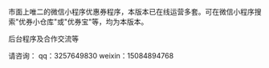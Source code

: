 市面上唯二的微信小程序优惠券程序，本版本已在线运营多套。可在微信小程序搜索"优券小仓库"或"优券宝"等，均为本版本。

后台程序及合作交流等

请咨询：
qq：3257649830
weixin：15084894768
